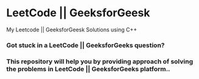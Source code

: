 # LeetCode || GeeksforGeesk
My Leetcode || GeeksforGeesk Solutions using C++

### Got stuck in a LeetCode || GeeksforGeeks question? 
### This repository will help you by providing approach of solving the problems in LeetCode || GeeksforGeeks  platform..

